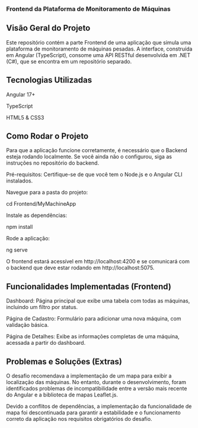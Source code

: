 ### Frontend da Plataforma de Monitoramento de Máquinas

## Visão Geral do Projeto
Este repositório contém a parte Frontend de uma aplicação que simula uma plataforma de monitoramento de máquinas pesadas. A interface, construída em Angular (TypeScript), consome uma API RESTful desenvolvida em .NET (C#), que se encontra em um repositório separado.

## Tecnologias Utilizadas
Angular 17+

TypeScript

HTML5 & CSS3

## Como Rodar o Projeto
Para que a aplicação funcione corretamente, é necessário que o Backend esteja rodando localmente. Se você ainda não o configurou, siga as instruções no repositório do backend.

Pré-requisitos: Certifique-se de que você tem o Node.js e o Angular CLI instalados.

Navegue para a pasta do projeto:

cd Frontend/MyMachineApp

Instale as dependências:

npm install

Rode a aplicação:

ng serve

O frontend estará acessível em http://localhost:4200 e se comunicará com o backend que deve estar rodando em http://localhost:5075.

## Funcionalidades Implementadas (Frontend)
Dashboard: Página principal que exibe uma tabela com todas as máquinas, incluindo um filtro por status.

Página de Cadastro: Formulário para adicionar uma nova máquina, com validação básica.

Página de Detalhes: Exibe as informações completas de uma máquina, acessada a partir do dashboard.

## Problemas e Soluções (Extras)
O desafio recomendava a implementação de um mapa para exibir a localização das máquinas. No entanto, durante o desenvolvimento, foram identificados problemas de incompatibilidade entre a versão mais recente do Angular e a biblioteca de mapas Leaflet.js.

Devido a conflitos de dependências, a implementação da funcionalidade de mapa foi descontinuada para garantir a estabilidade e o funcionamento correto da aplicação nos requisitos obrigatórios do desafio.